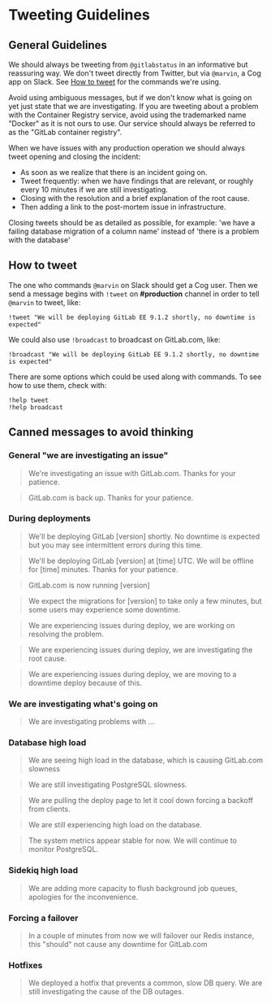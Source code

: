 # Tweeting Guidelines

## General Guidelines

We should always be tweeting from `@gitlabstatus` in an informative but
reassuring way. We don't tweet directly from Twitter, but via `@marvin`,
a Cog app on Slack. See [How to tweet](#how-to-tweet) for the commands
we're using.

Avoid using ambiguous messages, but if we don't know what is going on yet just state that we are investigating.
If you are tweeting about a problem with the Container Registry service, avoid using the trademarked name "Docker" as it is not ours to use. Our service should always
be referred to as the "GitLab container registry".

When we have issues with any production operation we should always tweet opening and closing the incident:

- As soon as we realize that there is an incident going on.
- Tweet frequently: when we have findings that are relevant, or roughly every 10 minutes if we are still investigating.
- Closing with the resolution and a brief explanation of the root cause.
- Then adding a link to the post-mortem issue in infrastructure.

Closing tweets should be as detailed as possible, for example: 'we have a failing database migration of a column name'
instead of 'there is a problem with the database'

## How to tweet

The one who commands `@marvin` on Slack should get a Cog user. Then we send
a message begins with `!tweet` on **#production** channel in order to tell
`@marvin` to tweet, like:

    !tweet "We will be deploying GitLab EE 9.1.2 shortly, no downtime is expected"

We could also use `!broadcast` to broadcast on GitLab.com, like:

    !broadcast "We will be deploying GitLab EE 9.1.2 shortly, no downtime is expected"

There are some options which could be used along with commands. To see how to
use them, check with:

    !help tweet
    !help broadcast

## Canned messages to avoid thinking

### General "we are investigating an issue"

> We're investigating an issue with GitLab.com. Thanks for your patience.

> GitLab.com is back up. Thanks for your patience.

### During deployments

> We'll be deploying GitLab [version] shortly. No downtime is expected but you may see intermittent errors during this time.

> We'll be deploying GitLab [version] at [time] UTC. We will be offline for [time] minutes. Thanks for your patience.

> GitLab.com is now running [version]

> We expect the migrations for [version] to take only a few minutes, but some users may experience some downtime.

> We are experiencing issues during deploy, we are working on resolving the problem.

> We are experiencing issues during deploy, we are investigating the root cause.

> We are experiencing issues during deploy, we are moving to a downtime deploy because of this.

### We are investigating what's going on

> We are investigating problems with ...

### Database high load

> We are seeing high load in the database, which is causing GitLab.com slowness

> We are still investigating PostgreSQL slowness.

> We are pulling the deploy page to let it cool down forcing a backoff from clients.

> We are still experiencing high load on the database.

> The system metrics appear stable for now. We will continue to monitor PostgreSQL.

### Sidekiq high load

> We are adding more capacity to flush background job queues, apologies for the
> inconvenience.

### Forcing a failover

> In a couple of minutes from now we will failover our Redis instance, this "should" not cause any downtime for GitLab.com

### Hotfixes

> We deployed a hotfix that prevents a common, slow DB query. We are still investigating the cause of the DB outages.
